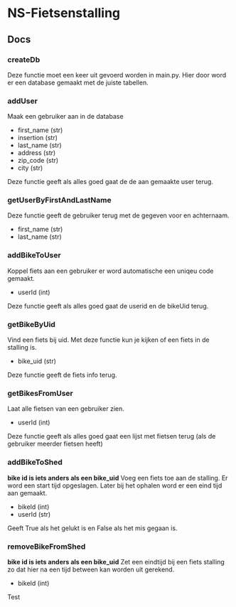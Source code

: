 # NS-Fietsenstalling

## Docs

### createDb
Deze functie moet een keer uit gevoerd worden in main.py. Hier door word er een database gemaakt met de juiste tabellen.

### addUser
Maak een gebruiker aan in de database

- first_name (str)
- insertion (str)
- last_name (str)
- address (str)
- zip_code (str)
- city (str)

Deze functie geeft als alles goed gaat de de aan gemaakte user terug.

### getUserByFirstAndLastName
Deze functie geeft de gebruiker terug met de gegeven voor en achternaam.

- first_name (str)
- last_name (str)

### addBikeToUser
Koppel fiets aan een gebruiker er word automatische een uniqeu code gemaakt. 

- userId (int)

Deze functie geeft als alles goed gaat de userid en de bikeUid terug.

### getBikeByUid
Vind een fiets bij uid. Met deze functie kun je kijken of een fiets in de stalling is.

- bike_uid (str)

Deze functie geeft de fiets info terug.

### getBikesFromUser
Laat alle fietsen van een gebruiker zien.

- userId (int)

Deze functie geeft als alles goed gaat een lijst met fietsen terug (als de gebruiker meerder fietsen heeft)

### addBikeToShed
**bike id is iets anders als een bike_uid**
Voeg een fiets toe aan de stalling. Er word een start tijd opgeslagen. Later bij het ophalen word er een eind tijd aan gemaakt.

- bikeId (int)
- userId (str)

Geeft True als het gelukt is en False als het mis gegaan is.

### removeBikeFromShed
**bike id is iets anders als een bike_uid**
Zet een eindtijd bij een fiets stalling zo dat hier na een tijd between kan worden uit gerekend.

- bikeId (int)

Test